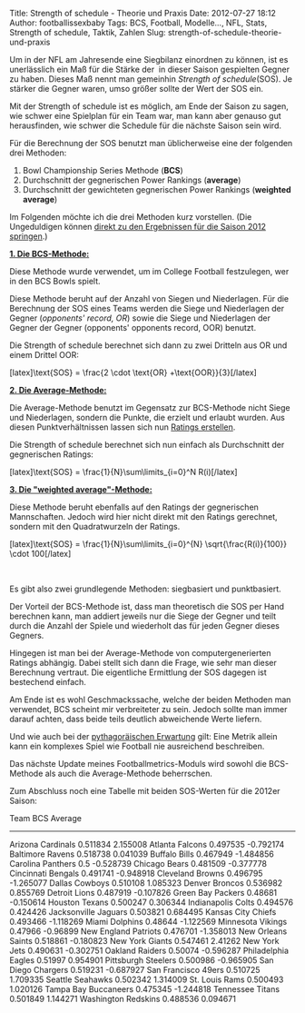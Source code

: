 Title: Strength of schedule - Theorie und Praxis
Date: 2012-07-27 18:12
Author: footballissexbaby
Tags: BCS, Football, Modelle..., NFL, Stats, Strength of schedule, Taktik, Zahlen
Slug: strength-of-schedule-theorie-und-praxis

Um in der NFL am Jahresende eine Siegbilanz einordnen zu können, ist es
unerlässlich ein Maß für die Stärke der  in dieser Saison gespielten
Gegner zu haben. Dieses Maß nennt man gemeinhin *Strength of
schedule*(SOS). Je stärker die Gegner waren, umso größer sollte der Wert
der SOS ein.

Mit der Strength of schedule ist es möglich, am Ende der Saison zu
sagen, wie schwer eine Spielplan für ein Team war, man kann aber genauso
gut herausfinden, wie schwer die Schedule für die nächste Saison sein
wird.

Für die Berechnung der SOS benutzt man üblicherweise eine der folgenden
drei Methoden:

1.  Bowl Championship Series Methode (**BCS**)
2.  Durchschnitt der gegnerischen Power Rankings (**average**)
3.  Durchschnitt der gewichteten gegnerischen Power Rankings (**weighted
    average**)

Im Folgenden möchte ich die drei Methoden kurz vorstellen. (Die
Ungeduldigen können [direkt zu den Ergebnissen für die Saison 2012
springen][].)

<span style="text-decoration: underline;">**1. Die BCS-Methode:**</span>

Diese Methode wurde verwendet, um im College Football festzulegen, wer
in den BCS Bowls spielt.

Diese Methode beruht auf der Anzahl von Siegen und Niederlagen. Für die
Berechnung der SOS eines Teams werden die Siege und Niederlagen der
Gegner (*opponents' record, OR*) sowie die Siege und Niederlagen der
Gegner der Gegner (opponents' opponents record, OOR) benutzt.

Die Strength of schedule berechnet sich dann zu zwei Dritteln aus OR und
einem Drittel OOR:

[latex]\\text{SOS} = \\frac{2 \\cdot \\text{OR} +\\text{OOR}}{3}[/latex]

**<span style="text-decoration: underline;">2. Die
Average-Methode:</span>**

Die Average-Methode benutzt im Gegensatz zur BCS-Methode nicht Siege und
Niederlagen, sondern die Punkte, die erzielt und erlaubt wurden. Aus
diesen Punktverhältnissen lassen sich nun [Ratings erstellen][].

Die Strength of schedule berechnet sich nun einfach als Durchschnitt der
gegnerischen Ratings:

[latex]\\text{SOS} = \\frac{1}{N}\\sum\\limits\_{i=0}\^N R(i)[/latex]

<span style="text-decoration: underline;">**3. Die "weighted
average"-Methode:**</span>

Diese Methode beruht ebenfalls auf den Ratings der gegnerischen
Mannschaften. Jedoch wird hier nicht direkt mit den Ratings gerechnet,
sondern mit den Quadratwurzeln der Ratings.

[latex]\\text{SOS} = \\frac{1}{N}\\sum\\limits\_{i=0}\^{N}
\\sqrt{\\frac{R(i)}{100}} \\cdot 100[/latex]

 

Es gibt also zwei grundlegende Methoden: siegbasiert und punktbasiert.

Der Vorteil der BCS-Methode ist, dass man theoretisch die SOS per Hand
berechnen kann, man addiert jeweils nur die Siege der Gegner und teilt
durch die Anzahl der Spiele und wiederholt das für jeden Gegner dieses
Gegners.

Hingegen ist man bei der Average-Methode von computergenerierten Ratings
abhängig. Dabei stellt sich dann die Frage, wie sehr man dieser
Berechnung vertraut. Die eigentliche Ermittlung der SOS dagegen ist
bestechend einfach.

Am Ende ist es wohl Geschmackssache, welche der beiden Methoden man
verwendet, BCS scheint mir verbreiteter zu sein. Jedoch sollte man immer
darauf achten, dass beide teils deutlich abweichende Werte liefern.

Und wie auch bei der [pythagoräischen Erwartung][] gilt: Eine Metrik
allein kann ein komplexes Spiel wie Football nie ausreichend
beschreiben.

Das nächste Update meines Footballmetrics-Moduls wird sowohl die
BCS-Methode als auch die Average-Methode beherrschen.

Zum Abschluss noch eine Tabelle mit beiden SOS-Werten für die 2012er
Saison:

  Team                   BCS        Average
  ---------------------- ---------- -----------
  Arizona Cardinals      0.511834   2.155008
  Atlanta Falcons        0.497535   -0.792174
  Baltimore Ravens       0.518738   0.041039
  Buffalo Bills          0.467949   -1.484856
  Carolina Panthers      0.5        -0.528739
  Chicago Bears          0.481509   -0.377778
  Cincinnati Bengals     0.491741   -0.948918
  Cleveland Browns       0.496795   -1.265077
  Dallas Cowboys         0.510108   1.085323
  Denver Broncos         0.536982   0.855769
  Detroit Lions          0.487919   -0.107826
  Green Bay Packers      0.48681    -0.150614
  Houston Texans         0.500247   0.306344
  Indianapolis Colts     0.494576   0.424426
  Jacksonville Jaguars   0.503821   0.684495
  Kansas City Chiefs     0.493466   -1.118269
  Miami Dolphins         0.48644    -1.122569
  Minnesota Vikings      0.47966    -0.96899
  New England Patriots   0.476701   -1.358013
  New Orleans Saints     0.518861   -0.180823
  New York Giants        0.547461   2.41262
  New York Jets          0.490631   -0.302751
  Oakland Raiders        0.50074    -0.596287
  Philadelphia Eagles    0.51997    0.954901
  Pittsburgh Steelers    0.500986   -0.965905
  San Diego Chargers     0.519231   -0.687927
  San Francisco 49ers    0.510725   1.709335
  Seattle Seahawks       0.502342   1.314009
  St. Louis Rams         0.500493   1.020126
  Tampa Bay Buccaneers   0.475345   -1.244818
  Tennessee Titans       0.501849   1.144271
  Washington Redskins    0.488536   0.094671

  [direkt zu den Ergebnissen für die Saison 2012 springen]: #myTable
  [Ratings erstellen]: http://footballissexbaby.de/2011/05/hausgemachte-sport-rankings-nach-sagarin-art-teil-1/
    "Hausgemachte Sport-Rankings nach Sagarin-Art, Teil 1"
  [pythagoräischen Erwartung]: http://footballissexbaby.de/2011/10/sag-mir-deine-punkte-und-ich-sag-dir-wie-oft-du-gewinnst/
    "Sag’ mir deine Punkte und ich sag’ dir wie oft du gewinnst!"
